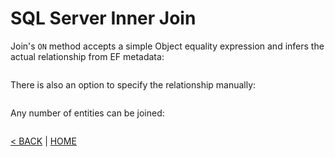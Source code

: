 # SQL Server Inner Join

Join's `ON` method accepts a simple Object equality expression and infers the actual relationship from EF metadata:

```cs --project ../../SqlServerTutorial/SqlServerTutorial.csproj --source-file ../../SqlServerTutorial/Basic/InnerJoin.cs --region InnerJoin1
```

There is also an option to specify the relationship manually:

```cs --project ../../SqlServerTutorial/SqlServerTutorial.csproj --source-file ../../SqlServerTutorial/Basic/InnerJoin.cs --region InnerJoin2
```

Any number of entities can be joined:

```cs --project ../../SqlServerTutorial/SqlServerTutorial.csproj --source-file ../../SqlServerTutorial/Basic/InnerJoin.cs --region InnerJoin3
```

[< BACK](Basic.md) | [HOME](/)
